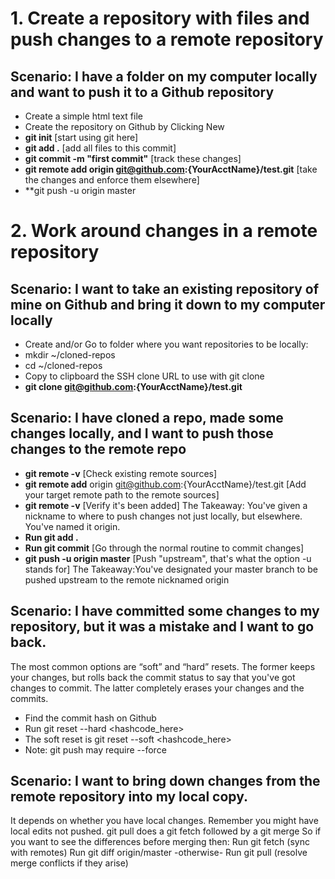 # 1. Create a repository with files and push changes to a remote repository

## Scenario: I have a folder on my computer locally and want to push it to a Github repository
* Create a simple html text file 
* Create the repository on Github by Clicking New
* **git init** [start using git here]
* **git add .** [add all files to this commit]
* **git commit -m "first commit"** [track these changes]
* **git remote add origin git@github.com:{YourAcctName}/test.git** [take the changes and enforce them elsewhere]
* **git push -u origin master

# 2. Work around changes in a remote repository

## Scenario: I want to take an existing repository of mine on Github and bring it down to my computer locally
* Create and/or Go to folder where you want repositories to be locally:
* mkdir ~/cloned-repos
* cd ~/cloned-repos
* Copy to clipboard the SSH clone URL to use with git clone
* **git clone git@github.com:{YourAcctName}/test.git**

## Scenario: I have cloned a repo, made some changes locally, and I want to push those changes to the remote repo
* **git remote -v** [Check existing remote sources]
* **git remote add** origin git@github.com:{YourAcctName}/test.git [Add your target remote path to the remote sources]
* **git remote -v** [Verify it's been added]
The Takeaway: You've given a nickname to where to push changes not just locally, but elsewhere. You've named it origin.
* **Run git add .**
* **Run git commit** [Go through the normal routine to commit changes]
* **git push -u origin master** [Push "upstream", that's what the option -u stands for]
The Takeaway:You've designated your master branch to be pushed upstream to the remote nicknamed origin

## Scenario: I have committed some changes to my repository, but it was a mistake and I want to go back.
The most common options are “soft” and “hard” resets. The former keeps your changes, but rolls back the commit status to say that you've got changes to commit. The latter completely erases your changes and the commits.
* Find the commit hash on Github
* Run git reset --hard <hashcode_here>
* The soft reset is git reset --soft <hashcode_here>
* Note: git push may require --force

## Scenario: I want to bring down changes from the remote repository into my local copy.
It depends on whether you have local changes. Remember you might have local edits not pushed.
git pull does a git fetch followed by a git merge
So if you want to see the differences before merging then:
Run git fetch (sync with remotes)
Run git diff origin/master -otherwise-
Run git pull (resolve merge conflicts if they arise)

